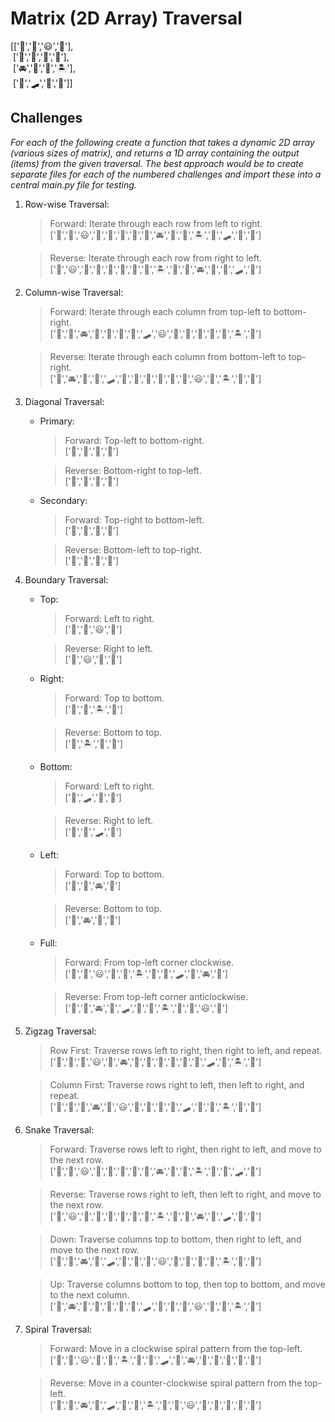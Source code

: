 # Matrix (2D Array) Traversal

[['🍌','🍎','😃','🐉'],  
&nbsp;['👺','🍺','🍩','🚴'],  
&nbsp;['🚘','🦑','🚆','🏝'],  
&nbsp;['🌆','🛹','🕺','🍕']]

## Challenges  
*For each of the following create a function that takes a dynamic 2D array (various sizes of matrix), and returns a 1D array containing the output (items) from the given traversal. The best approach would be to create separate files for each of the numbered challenges and import these into a central main.py file for testing.*

1. Row-wise Traversal:
    >Forward: Iterate through each row from left to right.  
    >['🍌','🍎','😃','🐉','👺','🍺','🍩','🚴','🚘','🦑','🚆','🏝','🌆','🛹','🕺','🍕']
    
    >Reverse: Iterate through each row from right to left.  
    >['🐉','😃','🍎','🍌','🚴','🍩','🍺','👺','🏝','🚆','🦑','🚘','🍕','🕺','🛹','🌆']

2. Column-wise Traversal:

    >Forward: Iterate through each column from top-left to bottom-right.  
    >['🍌','👺','🚘','🌆','🍎','🍺','🦑','🛹','😃','🍩','🚆','🕺','🐉','🚴','🏝','🍕']
    
    >Reverse: Iterate through each column from bottom-left to top-right.  
    >['🌆','🚘','👺','🍌','🛹','🦑','🍺','🍎','🕺','🚆','🍩','😃','🍕','🏝','🚴','🐉']

3. Diagonal Traversal:  

    * Primary:  
        >Forward: Top-left to bottom-right.  
        >['🍌','🍺','🚆','🍕']

        >Reverse: Bottom-right to top-left.  
        >['🍕','🚆','🍺','🍌']

    * Secondary:
        >Forward: Top-right to bottom-left.  
        >['🐉','🍩','🦑','🌆']

        >Reverse: Bottom-left to top-right.  
        >['🌆','🦑','🍩','🐉']

4. Boundary Traversal:
     
    * Top:  
        >Forward: Left to right.  
        >['🍌','🍎','😃','🐉']

        >Reverse: Right to left.  
        >['🐉','😃','🍎','🍌']
        
    * Right:  
        >Forward: Top to bottom.  
        >['🐉','🚴','🏝','🍕']

        > Reverse: Bottom to top.  
        >['🍕','🏝','🚴','🐉']
        
    * Bottom:  
        >Forward: Left to right.  
        >['🌆','🛹','🕺','🍕']
        
        >Reverse: Right to left.  
        >['🍕','🕺','🛹','🌆']
        
    * Left:  
        >Forward: Top to bottom.  
        >['🍌','👺','🚘','🌆']
        
        >Reverse: Bottom to top.  
        >['🌆','🚘','👺','🍌']
        
    * Full:
        >Forward: From top-left corner clockwise.  
        >['🍌','🍎','😃','🐉','🚴','🏝','🍕','🕺','🛹','🌆','🚘','👺']
        
        >Reverse: From top-left corner anticlockwise.  
        >['🍌','👺','🚘','🌆','🛹','🕺','🍕','🏝','🚴','🐉','😃','🍎']
        
5. Zigzag Traversal:

    >Row First: Traverse rows left to right, then right to left, and repeat.  
    >['🍌','👺','🍎','😃','🍺','🚘','🌆','🦑','🍩','🐉','🚴','🚆','🛹','🕺','🏝','🍕']
        
    >Column First: Traverse rows right to left, then left to right, and repeat.  
    >['🍌','🍎','👺','🚘','🍺','😃','🐉','🍩','🦑','🌆','🛹','🚆','🚴','🏝','🕺','🍕']

6. Snake Traversal:

    >Forward: Traverse rows left to right, then right to left, and move to the next row.  
    >['🍌','🍎','😃','🐉','🚴','🍩','🍺','👺','🚘','🦑','🚆','🏝','🍕','🕺','🛹','🌆']
    
    >Reverse: Traverse rows right to left, then left to right, and move to the next row.  
    >['🐉','😃','🍎','🍌','👺','🍺','🍩','🚴','🏝','🚆','🦑','🚘','🌆','🛹','🕺','🍕']
    
    >Down: Traverse columns top to bottom, then right to left, and move to the next row.  
    >['🍌','👺','🚘','🌆','🛹','🦑','🍺','🍎','😃','🍩','🚆','🕺','🍕','🏝','🚴','🐉']
    
    > Up: Traverse columns bottom to top, then top to bottom, and move to the next column.  
    >['🌆','🚘','👺','🍌','🍎','🍺','🦑','🛹','🕺','🚆','🍩','😃','🐉','🚴','🏝','🍕']

7. Spiral Traversal:

    >Forward: Move in a clockwise spiral pattern from the top-left.  
    >['🍌','🍎','😃','🐉','🚴','🏝','🍕','🕺','🛹','🌆','🚘','👺','🍺','🍩','🚆','🦑']
    
    >Reverse: Move in a counter-clockwise spiral pattern from the top-left.  
    >['🍌','👺','🚘','🌆','🛹','🕺','🍕','🏝','🚴','🐉','😃','🍎','🍺','🦑','🚆','🍩']
